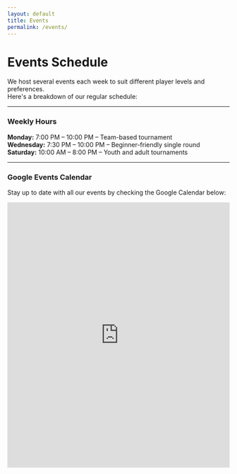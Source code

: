 ```yaml
---
layout: default
title: Events
permalink: /events/
---
```


# Events Schedule <i class="fas fa-calendar-alt text-success"></i>

We host several events each week to suit different player levels and preferences.  
Here's a breakdown of our regular schedule:

---

### Weekly Hours <i class="fas fa-clock text-info"></i>

**Monday:** 7:00 PM – 10:00 PM <i class="fas fa-users text-warning"></i> – Team-based tournament  
**Wednesday:** 7:30 PM – 10:00 PM <i class="fas fa-chess-pawn text-primary"></i> – Beginner-friendly single round  
**Saturday:** 10:00 AM – 8:00 PM <i class="fas fa-chess text-danger"></i> – Youth and adult tournaments

---

### Google Events Calendar <i class="fas fa-calendar-check text-primary"></i>

Stay up to date with all our events by checking the Google Calendar below:

<iframe src="https://calendar.google.com/calendar/u/0/embed?src=uttklpt8nvildlrkqqd98kgno0@group.calendar.google.com&ctz=America/New_York" style="border: 0" width="100%" height="600" frameborder="0" scrolling="no"></iframe>
